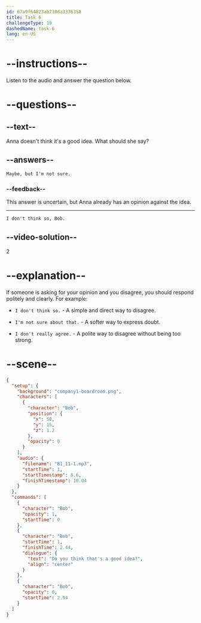 ```yaml
---
id: 67a9f64823ab730da3376358
title: Task 6
challengeType: 19
dashedName: task-6
lang: en-US
---
```


<!-- (Audio) Bob: Do you think that's a good idea? -->

<!-- SPEAKING -->

# --instructions--

Listen to the audio and answer the question below.

# --questions--

## --text--

Anna doesn't think it's a good idea. What should she say?

## --answers--

`Maybe, but I'm not sure.`

### --feedback--

This answer is uncertain, but Anna already has an opinion against the idea.

---

`I don't think so, Bob.`

## --video-solution--

2

# --explanation--

If someone is asking for your opinion and you disagree, you should respond politely and clearly. For example:

- `I don't think so.` - A simple and direct way to disagree.

- `I'm not sure about that.` - A softer way to express doubt.

- `I don't really agree.` - A polite way to disagree without being too strong.

# --scene--

```json
{
  "setup": {
    "background": "company1-boardroom.png",
    "characters": [
      {
        "character": "Bob",
        "position": {
          "x": 50,
          "y": 15,
          "z": 1.2
        },
        "opacity": 0
      }
    ],
    "audio": {
      "filename": "B1_11-1.mp3",
      "startTime": 1,
      "startTimestamp": 8.6,
      "finishTimestamp": 10.04
    }
  },
  "commands": [
    {
      "character": "Bob",
      "opacity": 1,
      "startTime": 0
    },
    {
      "character": "Bob",
      "startTime": 1,
      "finishTime": 2.44,
      "dialogue": {
        "text": "Do you think that's a good idea?",
        "align": "center"
      }
    },
    {
      "character": "Bob",
      "opacity": 0,
      "startTime": 2.94
    }
  ]
}
```
